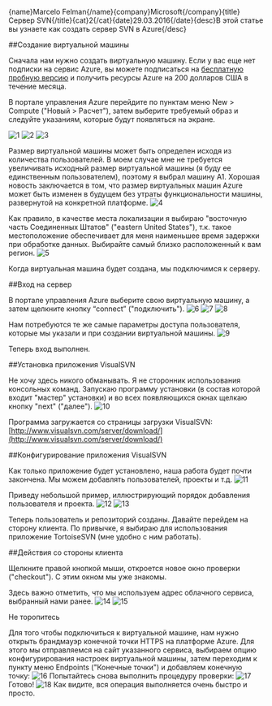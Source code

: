 {name}Marcelo Felman{/name}{company}Microsoft{/company}{title}Сервер SVN{/title}{cat}2{/cat}{date}29.03.2016{/date}{desc}В этой статье вы узнаете как создать сервер SVN в Azure{/desc}

##Создание виртуальной машины

Сначала нам нужно создать виртуальную машину. Если у вас еще нет подписки на сервис Azure, вы можете подписаться на [бесплатную пробную версию](https://bit.ly/Azure_Trial_CEE_RU) и получить ресурсы Azure на 200 долларов США в течение месяца. 

В портале управления Azure перейдите по пунктам меню New > Compute ("Новый > Расчет"), затем выберите требуемый образ и следуйте указаниям, которые будут появляться на экране. 

![1](https://c.s-microsoft.com/ru-ru/CMSImages/svnserverazure_1.jpg?version=27b13bf0-b70c-6aec-ad06-c2087ac7727d)
![2](https://c.s-microsoft.com/ru-ru/CMSImages/svnserverazure_2.jpg?version=2a6b63f7-8ef8-6206-91c0-3a0514b55520)
![3](https://c.s-microsoft.com/ru-ru/CMSImages/svnserverazure_3.jpg?version=612fa5ba-15f2-9822-a27f-4b1c560f6a9c)


Размер виртуальной машины может быть определен исходя из количества пользователей. В моем случае мне не требуется увеличивать исходный размер виртуальной машины (я буду ее единственным пользователем), поэтому я выбрал машину А1. Хорошая новость заключается в том, что размер виртуальных машин Azure может быть изменен в будущем без утраты функциональности машины, развернутой на конкретной платформе. 
![4](https://c.s-microsoft.com/ru-ru/CMSImages/svnserverazure_4.jpg?version=85d9b677-1c20-d9aa-aabb-64e5569e1fce)

Как правило, в качестве места локализации я выбираю "восточную часть Соединенных Штатов" ("eastern United States"), т.к. такое местоположение обеспечивает для меня наименьшее время задержки при обработке данных. Выбирайте самый близко расположенный к вам регион. 
![5](https://c.s-microsoft.com/ru-ru/CMSImages/svnserverazure_5.jpg?version=4dae7120-c0df-524e-487f-c378fc871b05)

Когда виртуальная машина будет создана, мы подключимся к серверу. 

##Вход на сервер

В портале управления Azure выберите свою виртуальную машину, а затем щелкните кнопку “connect” ("подключить"). 
![6](https://c.s-microsoft.com/ru-ru/CMSImages/svnserverazure_6.jpg?version=4ad8484f-9906-b4b3-d674-d046846fba4f)
![7](https://c.s-microsoft.com/ru-ru/CMSImages/svnserverazure_7.jpg?version=b0d511a8-1f8d-99ad-ce30-2304ba662326)
![8](https://c.s-microsoft.com/ru-ru/CMSImages/svnserverazure_8.jpg?version=92a7df64-f877-df25-0483-52f46cbb6847)

Нам потребуются те же самые параметры доступа пользователя, которые мы указали и при создании виртуальной машины. 
![9](https://c.s-microsoft.com/ru-ru/CMSImages/svnserverazure_9.jpg?version=80471ddf-4e67-3919-0bef-aba5c69444e3)

Теперь вход выполнен. 

##Установка приложения VisualSVN

Не хочу здесь никого обманывать. Я не сторонник использования консольных команд. Запускаю программу установки (в состав которой входит "мастер" установки) и во всех появляющихся окнах щелкаю кнопку "next" ("далее"). 
![10](https://c.s-microsoft.com/ru-ru/CMSImages/svnserverazure_10.jpg?version=f55a8ca9-8124-579b-e63f-b3a0aaa635fb)

Программа загружается со страницы загрузки VisualSVN: [http://www.visualsvn.com/server/download/](http://www.visualsvn.com/server/download/)

##Конфигурирование приложения VisualSVN

Как только приложение будет установлено, наша работа будет почти закончена. Мы можем добавлять пользователей, проекты и т.д. 
![11](https://c.s-microsoft.com/ru-ru/CMSImages/svnserverazure_11.png?version=3ffcc017-0968-738a-9390-10f9a44402a7)

Приведу небольшой пример, иллюстрирующий порядок добавления пользователя и проекта. 
![12](https://c.s-microsoft.com/ru-ru/CMSImages/svnserverazure_12.png?version=481d7b7a-8bb2-9885-99bd-b5ffb6bbc22c)
![13](https://c.s-microsoft.com/ru-ru/CMSImages/svnserverazure_13.png?version=6a7b0aa8-bdd4-3c87-fcf1-223e064c2e7a)

Теперь пользователь и репозиторий созданы. Давайте перейдем на сторону клиента. По привычке, я выбираю для использования приложение TortoiseSVN (мне удобно с ним работать). 

##Действия со стороны клиента

Щелкните правой кнопкой мыши, откроется новое окно проверки ("checkout"). С этим окном мы уже знакомы. 

Здесь важно отметить, что мы используем адрес облачного сервиса, выбранный нами ранее. 
![14](https://c.s-microsoft.com/ru-ru/CMSImages/svnserverazure_14.png?version=95fcb62e-c487-8f52-737a-3d74809cd9e2)
![15](https://c.s-microsoft.com/ru-ru/CMSImages/svnserverazure_15.png?version=4194fbfe-ecd5-66b5-8543-c6ffb7189928)

Не торопитесь 

Для того чтобы подключиться к виртуальной машине, нам нужно открыть брандмауэр конечной точки HTTPS на платформе Azure. Для этого мы отправляемся на сайт указанного сервиса, выбираем опцию конфигурирования настроек виртуальной машины, затем переходим к пункту меню Endpoints ("Конечные точки") и добавляем конечную точку: 
![16](https://c.s-microsoft.com/ru-ru/CMSImages/svnserverazure_16.png?version=e9cc3086-2279-58bc-1dd3-6c19d428cc1f)
Попытайтесь снова выполнить процедуру проверки: 
![17](https://c.s-microsoft.com/ru-ru/CMSImages/svnserverazure_17.png?version=7b6dfda1-4bc7-0789-3a06-53b453f572ac)
Готово! 
![18](https://c.s-microsoft.com/ru-ru/CMSImages/svnserverazure_18.png?version=d47ebe2f-80eb-81f0-8782-c17f2c7d775c)
Как видите, вся операция выполняется очень быстро и просто.
